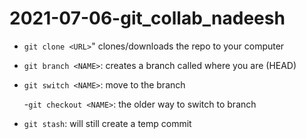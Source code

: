 # 2021-07-06-git_collab_nadeesh

- `git clone <URL>`" clones/downloads the repo to your computer

- `git branch <NAME>`: creates a branch called <NAME> where you are (HEAD)

- `git switch <NAME>`: move to the branch <NAME>

	-`git checkout <NAME>`: the older way to switch to branch
- `git stash`: will still create a temp commit
